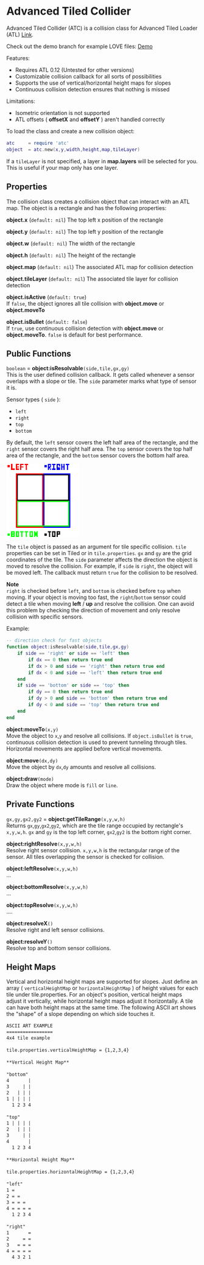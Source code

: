 # Advanced Tiled Collider

Advanced Tiled Collider (ATC) is a collision class for Advanced Tiled Loader (ATL) [Link](https://github.com/Kadoba/Advanced-Tiled-Loader).

Check out the demo branch for example LOVE files: [Demo](https://github.com/markandgo/AT-Collider/tree/demo)

Features:

* Requires ATL 0.12 (Untested for other versions)
* Customizable collision callback for all sorts of possibilities
* Supports the use of vertical/horizontal height maps for slopes
* Continuous collision detection ensures that nothing is missed

Limitations:

* Isometric orientation is not supported
* ATL offsets ( **offsetX** and **offsetY** ) aren't handled correctly

To load the class and create a new collision object:  
````lua
atc     = require 'atc'
object  = atc.new(x,y,width,height,map,tileLayer)
````  
If a `tileLayer` is not specified, a layer in **map.layers** will be selected for you. This is useful if your map only has one layer.

## Properties

The collision class creates a collision object that can interact with an ATL map. The object is a rectangle and has the following properties:

**object.x** (`default: nil`)
The top left x position of the rectangle

**object.y** (`default: nil`) 
The top left y position of the rectangle

**object.w** (`default: nil`)
The width of the rectangle

**object.h** (`default: nil`) 
The height of the rectangle

**object.map** (`default: nil`) 
The associated ATL map for collision detection

**object.tileLayer** (`default: nil`) 
The associated tile layer for collision detection

**object.isActive** (`default: true`)    
If `false`, the object ignores all tile collision with **object.move** or **object.moveTo** 

**object.isBullet** (`default: false`)  
If `true`, use continuous collision detection with **object.move** or **object.moveTo**. `false` is default for best performance.

## Public Functions

`boolean` = **object:isResolvable**`(side,tile,gx,gy)`  
This is the user defined collision callback. It gets called whenever a sensor overlaps with a slope or tile. The `side` parameter marks what type of sensor it is. 

Sensor types ( `side` ):
* `left`
* `right`
* `top`
* `bottom`

By default, the `left` sensor covers the left half area of the rectangle, and the `right` sensor covers the right half area. The `top` sensor covers the top half area of the rectangle, and the `bottom` sensor covers the bottom half area.

![Sensors](/sensors.png "Sensors")

The `tile` object is passed as an argument for tile specific collision. `tile` properties can be set in Tiled or in `tile.properties`. `gx` and `gy` are the grid coordinates of the tile. The `side` parameter affects the direction the object is moved to resolve the collision. For example, if `side` is `right`, the object will be moved left. The callback must return `true` for the collision to be resolved.

**Note**  
`right` is checked before `left`, and `bottom` is checked before `top` when moving. If your object is moving too fast, the `right`/`bottom` sensor could detect a tile when moving **left** / **up** and resolve the collision. One can avoid this problem by checking the direction of movement and only resolve collision with specific sensors.

Example:  
````lua
-- direction check for fast objects
function object:isResolvable(side,tile,gx,gy)
	if side == 'right' or side == 'left' then
		if dx == 0 then return true end
		if dx > 0 and side == 'right' then return true end
		if dx < 0 and side == 'left' then return true end
	end
	if side == 'bottom' or side == 'top' then
		if dy == 0 then return true end
		if dy > 0 and side == 'bottom' then return true end
		if dy < 0 and side == 'top' then return true end
	end
end
````

**object:moveTo**`(x,y)`  
Move the object to `x`,`y` and resolve all collisions. If `object.isBullet` is `true`, continuous collision detection is used to prevent tunneling through tiles. Horizontal movements are applied before vertical movements.

**object:move**`(dx,dy)`  
Move the object by `dx`,`dy` amounts and resolve all collisions.

**object:draw**`(mode)`  
Draw the object where mode is `fill` or `line`.

## Private Functions

`gx,gy,gx2,gy2` = **object:getTileRange**`(x,y,w,h)`  
Returns `gx`,`gy`,`gx2`,`gy2`, which are the tile range occupied by rectangle's `x,y,w,h`. `gx` and `gy` is the top left corner, `gx2`,`gy2` is the bottom right corner.

**object:rightResolve**`(x,y,w,h)`  
Resolve right sensor collision. `x,y,w,h` is the rectangular range of the sensor. All tiles overlapping the sensor is checked for collision.

**object:leftResolve**`(x,y,w,h)`  
...

**object:bottomResolve**`(x,y,w,h)`  
...

**object:topResolve**`(x,y,w,h)`  
....

**object:resolveX**`()`  
Resolve right and left sensor collisions.

**object:resolveY**`()`  
Resolve top and bottom sensor collisions.

## Height Maps

Vertical and horizontal height maps are supported for slopes. Just define an array ( `verticalHeightMap` or `horizontalHeightMap` ) of height values for each tile under tile.properties. For an object's position, vertical height maps adjust it vertically, while horizontal height maps adjust it horizontally. A tile can have both height maps at the same time. The following ASCII art shows the "shape" of a slope depending on which side touches it.

````
ASCII ART EXAMPLE
=================
4x4 tile example

tile.properties.verticalHeightMap = {1,2,3,4}

**Vertical Height Map**

"bottom"
4       |
3     | |
2   | | |
1 | | | |
  1 2 3 4

"top"
1 | | | |
2   | | |
3     | |
4       |
  1 2 3 4

**Horizontal Height Map**

tile.properties.horizontalHeightMap = {1,2,3,4}

"left"
1 =
2 = =
3 = = =
4 = = = =
  1 2 3 4

"right"
1       =
2     = =
3   = = =
4 = = = =
  4 3 2 1
````